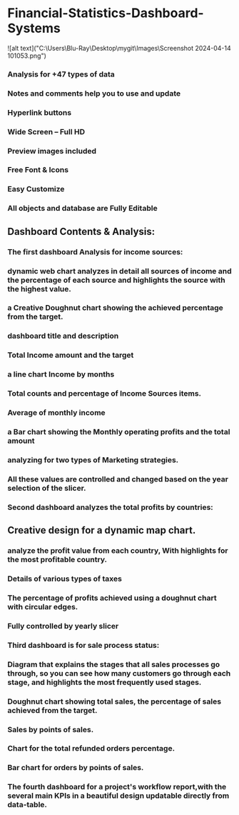 # Financial-Statistics-Dashboard-Systems

![alt text]("C:\Users\Blu-Ray\Desktop\mygit\Images\Screenshot 2024-04-14 101053.png")





### Analysis for +47 types of data
### Notes and comments help you to use and update
### Hyperlink buttons
### Wide Screen – Full HD
### Preview images included
### Free Font & Icons
### Easy Customize
### All objects and database are Fully Editable


## Dashboard Contents & Analysis:

### The first dashboard Analysis for income sources:

### dynamic web chart analyzes in detail all sources of income and the percentage of each source and highlights the source with the highest value.
### a Creative Doughnut chart showing the achieved percentage from the target.
### dashboard title and description
### Total Income amount and the target
### a line chart Income by months
### Total counts and percentage of Income Sources items.
### Average of monthly income 
### a Bar chart showing the Monthly operating profits and the total amount
### analyzing for two types of Marketing strategies. 
### All these values are controlled and changed based on the year selection of the slicer.
### Second dashboard analyzes the total profits by countries:

## Creative design for a dynamic map chart.
### analyze the profit value from each country, With highlights for the most profitable country.
### Details of various types of taxes
### The percentage of profits achieved using a doughnut chart with circular edges.
### Fully controlled by yearly slicer
### Third dashboard is for sale process status:

### Diagram that explains the stages that all sales processes go through, so you can see how many customers go through each stage, and highlights the most frequently used stages.
### Doughnut chart showing total sales, the percentage of sales achieved from the target.
### Sales by points of sales.
### Chart for the total refunded orders percentage.
### Bar chart for orders by points of sales.
### The fourth dashboard for a project's workflow report,with the several main KPIs in a beautiful design updatable directly from data-table.
